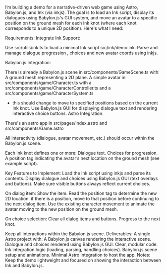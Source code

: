 I’m building a demo for a narrative-driven web game using Astro, Babylon.js, and Ink (via inkjs). The goal is to load an Ink script, display its dialogues using Babylon.js's GUI system, and move an avatar to a specific position on the ground mesh for each Ink knot (where each knot corresponds to a unique 2D position). Here's what I need:

Requirements:
Integrate Ink Support:

Use src/utils/ink.ts to load a minimal Ink script src/ink/demo.ink.
Parse and manage dialogue progression , choices and new avatar coords using inkjs.

Babylon.js Integration:

There is already a Babylon.js scene in src/components/GameScene.ts with:
A ground mesh representing a 2D plane.
A simple avatar in src/components/game/Character.ts with a src/components/game/CharacterController.ts and a  src/components/game/CharacterSystem.ts
- this should change to move to specified positions based on the current Ink knot.
Use Babylon.js GUI for displaying dialogue text and rendering interactive choice buttons.
Astro Integration:

There's an astro app in src/pages/index.astro and src/components/Game.astro

All interactivity (dialogue, avatar movement, etc.) should occur within the Babylon.js scene.

Each Ink knot defines one or more:
Dialogue text.
Choices for progression.
A position tag indicating the avatar’s next location on the ground mesh (see example script).

Key Features to Implement:
Load the Ink script using inkjs and parse its contents.
Display dialogue and choices using Babylon.js GUI (text overlays and buttons).
Make sure visible buttons always reflect current choices.

On dialog item:
Show the item.
Read the position tag to determine the new 2D location.
if there is a position, move to that position before continuing to the next dialog item.
Use the existing character movement to animate the avatar moving to the new position on the ground mesh.

On choice selection:
Clear all dialog items and buttons.
Progress to the next knot.

Keep all interactions within the Babylon.js scene.
Deliverables:
A single Astro project with:
A Babylon.js canvas rendering the interactive scene.
Dialogue and choices rendered using Babylon.js GUI.
Clear, modular code:
Ink integration logic (loading, parsing, handling choices).
Babylon.js scene setup and animations.
Minimal Astro integration to host the app.
Notes:
Keep the demo lightweight and focused on showing the interaction between Ink and Babylon.js.
